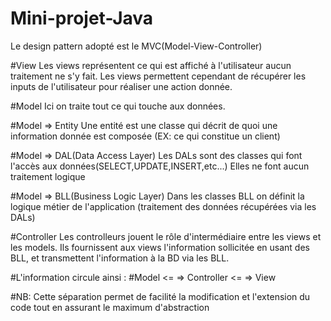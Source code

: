 # Mini-projet-Java

Le design pattern adopté est le MVC(Model-View-Controller)

#View
Les views représentent ce qui est affiché à l'utilisateur aucun traitement ne s'y fait.
Les views permettent cependant de récupérer les inputs de l'utilisateur pour réaliser une action donnée.

#Model
Ici on traite tout ce qui touche aux données.

#Model => Entity
Une entité est une classe qui décrit de quoi une information donnée est composée (EX: ce qui constitue un client)

#Model => DAL(Data Access Layer)
Les DALs sont des classes qui font l'accès aux données(SELECT,UPDATE,INSERT,etc...)
Elles ne font aucun traitement logique

#Model => BLL(Business Logic Layer)
Dans les classes BLL on définit la logique métier de l'application (traitement des données récupérées via les DALs)

#Controller
Les controlleurs jouent le rôle d'intermédiaire entre les views et les models.
Ils fournissent aux views l'information sollicitée en usant des BLL, et transmettent l'information à la BD via les BLL.

#L'information circule ainsi :
#Model <= => Controller <= => View


#NB: Cette séparation permet de facilité la modification et l'extension du code tout en assurant le maximum d'abstraction

